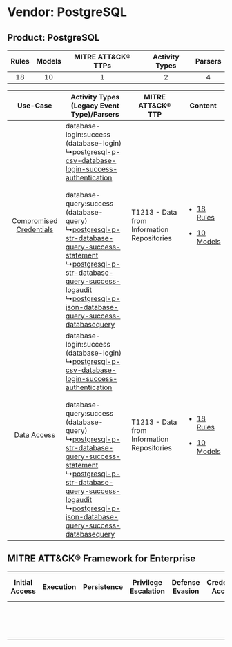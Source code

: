Vendor: PostgreSQL
==================
Product: PostgreSQL
-------------------
| Rules | Models | MITRE ATT&CK® TTPs | Activity Types | Parsers |
|:-----:|:------:|:------------------:|:--------------:|:-------:|
|  18   |   10   |         1          |       2        |    4    |

|    Use-Case    | Activity Types (Legacy Event Type)/Parsers    | MITRE ATT&CK® TTP    | Content    |
|:----:| ---- | ---- | ---- |
| [Compromised Credentials](../../../UseCases/uc_compromised_credentials.md) |  database-login:success (database-login)<br> ↳[postgresql-p-csv-database-login-success-authentication](Ps/pC_postgresqlpcsvdatabaseloginsuccessauthentication.md)<br><br> database-query:success (database-query)<br> ↳[postgresql-p-str-database-query-success-statement](Ps/pC_postgresqlpstrdatabasequerysuccessstatement.md)<br> ↳[postgresql-p-str-database-query-success-logaudit](Ps/pC_postgresqlpstrdatabasequerysuccesslogaudit.md)<br> ↳[postgresql-p-json-database-query-success-databasequery](Ps/pC_postgresqlpjsondatabasequerysuccessdatabasequery.md)<br> | T1213 - Data from Information Repositories<br> | [<ul><li>18 Rules</li></ul><ul><li>10 Models</li></ul>](RM/r_m_postgresql_postgresql_Compromised_Credentials.md) |
|    [Data Access](../../../UseCases/uc_data_access.md)    |  database-login:success (database-login)<br> ↳[postgresql-p-csv-database-login-success-authentication](Ps/pC_postgresqlpcsvdatabaseloginsuccessauthentication.md)<br><br> database-query:success (database-query)<br> ↳[postgresql-p-str-database-query-success-statement](Ps/pC_postgresqlpstrdatabasequerysuccessstatement.md)<br> ↳[postgresql-p-str-database-query-success-logaudit](Ps/pC_postgresqlpstrdatabasequerysuccesslogaudit.md)<br> ↳[postgresql-p-json-database-query-success-databasequery](Ps/pC_postgresqlpjsondatabasequerysuccessdatabasequery.md)<br> | T1213 - Data from Information Repositories<br> | [<ul><li>18 Rules</li></ul><ul><li>10 Models</li></ul>](RM/r_m_postgresql_postgresql_Data_Access.md)    |

MITRE ATT&CK® Framework for Enterprise
--------------------------------------
| Initial Access | Execution | Persistence | Privilege Escalation | Defense Evasion | Credential Access | Discovery | Lateral Movement | Collection                                                                              | Command and Control | Exfiltration | Impact |
| -------------- | --------- | ----------- | -------------------- | --------------- | ----------------- | --------- | ---------------- | --------------------------------------------------------------------------------------- | ------------------- | ------------ | ------ |
|                |           |             |                      |                 |                   |           |                  | [Data from Information Repositories](https://attack.mitre.org/techniques/T1213)<br><br> |                     |              |        |